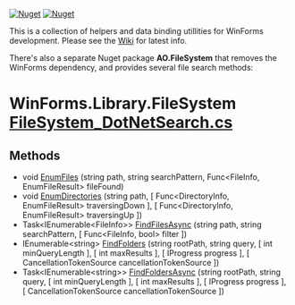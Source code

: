 [![Nuget](https://img.shields.io/nuget/v/WinForms.Library?label=WinForms.Library)](https://www.nuget.org/packages/WinForms.Library/) [![Nuget](https://img.shields.io/nuget/v/AO.FileSystem?label=AO.FileSystem)](https://www.nuget.org/packages/AO.FileSystem/)

This is a collection of helpers and data binding utillities for WinForms development. Please see the [Wiki](https://github.com/adamosoftware/WinForms.Library/wiki) for latest info.

There's also a separate Nuget package **AO.FileSystem** that removes the WinForms dependency, and provides several file search methods:

# WinForms.Library.FileSystem [FileSystem_DotNetSearch.cs](https://github.com/adamfoneil/WinForms.Library/blob/master/WinForms.Library/FileSystem_DotNetSearch.cs)
## Methods
- void [EnumFiles](https://github.com/adamfoneil/WinForms.Library/blob/master/WinForms.Library/FileSystem_DotNetSearch.cs#L28)
 (string path, string searchPattern, Func<FileInfo, EnumFileResult> fileFound)
- void [EnumDirectories](https://github.com/adamfoneil/WinForms.Library/blob/master/WinForms.Library/FileSystem_DotNetSearch.cs#L50)
 (string path, [ Func<DirectoryInfo, EnumFileResult> traversingDown ], [ Func<DirectoryInfo, EnumFileResult> traversingUp ])
- Task\<IEnumerable\<FileInfo\>\> [FindFilesAsync](https://github.com/adamfoneil/WinForms.Library/blob/master/WinForms.Library/FileSystem_DotNetSearch.cs#L80)
 (string path, string searchPattern, [ Func<FileInfo, bool> filter ])
- IEnumerable\<string\> [FindFolders](https://github.com/adamfoneil/WinForms.Library/blob/master/WinForms.Library/FileSystem_DotNetSearch.cs#L124)
 (string rootPath, string query, [ int minQueryLength ], [ int maxResults ], [ IProgress<string> progress ], [ CancellationTokenSource cancellationTokenSource ])
- Task\<IEnumerable\<string\>\> [FindFoldersAsync](https://github.com/adamfoneil/WinForms.Library/blob/master/WinForms.Library/FileSystem_DotNetSearch.cs#L161)
 (string rootPath, string query, [ int minQueryLength ], [ int maxResults ], [ IProgress<string> progress ], [ CancellationTokenSource cancellationTokenSource ])
